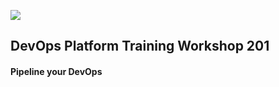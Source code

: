![](content/00_intro/bcdevex_logo.png)<!-- .element style="border: 0; background: None; box-shadow: None" -->
## DevOps Platform Training Workshop 201
#### Pipeline your DevOps
